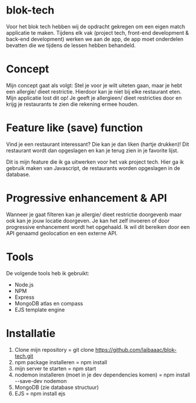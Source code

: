 # blok-tech
Voor het blok tech hebben wij de opdracht gekregen om een eigen match applicatie te maken. Tijdens elk vak (project tech, front-end development & back-end development) werken we aan de app, de app moet onderdelen bevatten die we tijdens de lessen hebben behandeld. 

# Concept 
Mijn concept gaat als volgt:
Stel je voor je wilt uiteten gaan, maar je hebt een allergie/ dieet restrictie. Hierdoor kan je niet bij elke restaurant eten. 
Mijn applicatie lost dit op! 
Je geeft je allergieen/ dieet restricties door en krijg je restaurants te zien die rekening ermee houden. 


# Feature like (save) function 
Vind je een restaurant interessant? 
Die kan je dan liken (hartje drukken)! 
Dit restaurant wordt dan opgeslagen en kan je terug zien in je favorite lijst. 

Dit is mijn feature die ik ga uitwerken voor het vak project tech. Hier ga ik gebruik maken van Javascript, de restaurants worden opgeslagen in de database.

# Progressive enhancement & API
Wanneer je gaat filteren kan je allergie/ dieet restrictie doorgevenb maar ook kan je jouw locatie doorgeven. 
Je kan het zelf invoeren of door progressive enhancement wordt het opgehaald. 
Ik wil dit bereiken door een API genaamd geolocation en een externe API. 

# Tools
De volgende tools heb ik gebruikt:
* Node.js
* NPM
* Express
* MongoDB atlas en compass
* EJS template engine

# Installatie

1. Clone mijn repository = git clone https://github.com/laibaaac/blok-tech.git
2. npm package installeren = npm install
3. mijn server te starten = npm start
4. nodemon installeren (moet in je dev dependencies komen) = npm install --save-dev nodemon
5. MongoDB (zie database structuur)
6. EJS = npm install ejs
